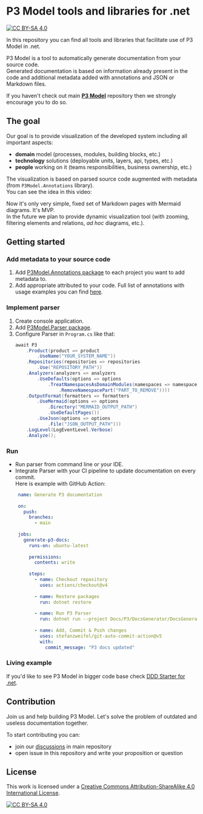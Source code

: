 # P3 Model tools and libraries for .net

[![CC BY-SA 4.0][cc-by-sa-shield]][cc-by-sa]

In this repository you can find all tools and libraries that facilitate use of P3 Model in .net.

P3 Model is a tool to automatically generate documentation from your source code.  
Generated documentation is based on information already present in the code and additional metadata added with annotations and JSON or Markdown files.   

If you haven't check out main [**P3 Model**](https://github.com/P3-model/P3-model) repository then we strongly encourage you to do so.

## The goal

Our goal is to provide visualization of the developed system including all important aspects:
- **domain** model (processes, modules, building blocks, etc.)
- **technology** solutions (deployable units, layers, api, types, etc.)
- **people** working on it (teams responsibilities, business ownership, etc.)

The visualization is based on parsed source code augmented with metadata (from `P3Model.Annotations` library).  
You can see the idea in this video:

Now it's only very simple, fixed set of Markdown pages with Mermaid diagrams. It's MVP.  
In the future we plan to provide dynamic visualization tool (with zooming, filtering elements and relations, _ad hoc_ diagrams, etc.). 

## Getting started

### Add metadata to your source code
1. Add [P3Model.Annotations package](https://www.nuget.org/packages/P3Model.Annotations/) to each project you want to add metadata to.
2. Add appropriate attributed to your code. Full list of annotations with usage examples you can find [here](Sources/Annotations/UsageExamples.md).

### Implement parser

1. Create console application.
2. Add [P3Model.Parser package](https://www.nuget.org/packages/P3Model.Parser/).
3. Configure Parser in `Program.cs` like that:
    ```csharp
    await P3
        .Product(product => product
            .UseName("YOUR_SYSTEM_NAME"))
        .Repositories(repositories => repositories
            .Use("REPOSITORY_PATH"))
        .Analyzers(analyzers => analyzers
            .UseDefaults(options => options
                .TreatNamespacesAsDomainModules(namespaces => namespaces
                    .RemoveNamespacePart("PART_TO_REMOVE"))))
        .OutputFormat(formatters => formatters
            .UseMermaid(options => options
                .Directory("MERMAID_OUTPUT_PATH")
                .UseDefaultPages())
            .UseJson(options => options
                .File("JSON_OUTPUT_PATH")))
        .LogLevel(LogEventLevel.Verbose)
        .Analyze();
    ```

### Run

- Run parser from command line or your IDE.
- Integrate Parser with your CI pipeline to update documentation on every commit.  
  Here is example with GitHub Action: 
  ```yaml
   name: Generate P3 documentation
   
   on:
     push:
       branches:
         - main
   
   jobs:
     generate-p3-docs:
       runs-on: ubuntu-latest
       
       permissions:      
         contents: write
   
       steps:
         - name: Checkout repository
           uses: actions/checkout@v4
   
         - name: Restore packages
           run: dotnet restore
   
         - name: Run P3 Parser
           run: dotnet run --project Docs/P3/DocsGenerator/DocsGenerator.csproj
   
         - name: Add, Commit & Push changes
           uses: stefanzweifel/git-auto-commit-action@v5
           with:
             commit_message: "P3 docs updated"
   ```

### Living example

If you'd like to see P3 Model in bigger code base check [DDD Starter for .net](https://github.com/itlibrium/DDD-starter-dotnet).

## Contribution

Join us and help building P3 Model. Let's solve the problem of outdated and useless documentation together.

To start contributing you can:
- join our [discussions](https://github.com/P3-model/P3-model/discussions) in main repository
- open issue in this repository and write your proposition or question

## License

This work is licensed under a
[Creative Commons Attribution-ShareAlike 4.0 International License][cc-by-sa].

[![CC BY-SA 4.0][cc-by-sa-image]][cc-by-sa]

[cc-by-sa]: http://creativecommons.org/licenses/by-sa/4.0/
[cc-by-sa-image]: https://licensebuttons.net/l/by-sa/4.0/88x31.png
[cc-by-sa-shield]: https://img.shields.io/badge/License-CC%20BY--SA%204.0-lightgrey.svg